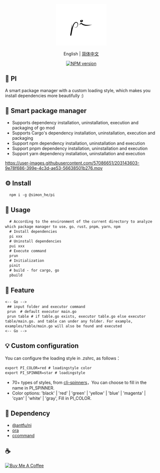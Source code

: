 <span ><p align="center">![kv](/assets/pi.png)</p></span>
<p align="center"> English | <a href="./README_zh.md">简体中文</a></p>
<p align="center"><a href="https://www.npmjs.com/package/@simon_he/pi"><img src="https://img.shields.io/npm/v/@simon_he/pi?color=3fb883&amp;label=" alt="NPM version"></a>

## :lollipop: PI
A smart package manager with a custom loading style, which makes you install dependencies more beautifully :)

## :rocket: Smart package manager
- Supports dependency installation, uninstallation, execution and packaging of go mod
- Supports Cargo's dependency installation, uninstallation, execution and packaging
- Support npm dependency installation, uninstallation and execution
- Support pnpm dependency installation, uninstallation and execution
- Support yarn dependency installation, uninstallation and execution


https://user-images.githubusercontent.com/57086651/203143603-9e78f686-399e-4c3d-ae53-56638501b276.mov


## :gear: Install
```
  npm i -g @simon_he/pi
```

## :open_hands: Usage
```
  # According to the environment of the current directory to analyze which package manager to use，go、rust、pnpm、yarn、npm
  # Install dependencies
  pi xxx
  # Uninstall dependencies
  pui xxx
  # Execute command
  prun
  # Initialization
  pinit
  # build - for cargo, go
  pbuild
```

## :monocle_face: Feature
```
<-- Go -->
 ## input folder and executor command
 prun  # default executor main.go
 prun table # if table.go exists, executor table.go else executor table/main.go. and table can under any folder. For example, examples/table/main.go will also be found and executed
<-- Go -->
```

## :bulb: Custom configuration
You can configure the loading style in .zshrc, as follows：
```
export PI_COLOR=red # loadingstyle color
export PI_SPINNER=star # loadingstyle
```
- 70+ types of styles, from [cli-spinners](https://jsfiddle.net/sindresorhus/2eLtsbey/embedded/result/)，You can choose to fill in the name in PI_SPINNER.
- Color options: 'black' | 'red' | 'green' | 'yellow' | 'blue' | 'magenta' | 'cyan' | 'white' | 'gray', Fill in PI_COLOR.

## :battery: Dependency
- [@antfu/ni](https://github.com/antfu/ni)
- [ora](https://github.com/sindresorhus/ora)
- [ccommand](https://github.com/Simon-He95/ccommand)


## :coffee: 
<a href="https://github.com/Simon-He95/sponsor" target="_blank"><img src="https://cdn.buymeacoffee.com/buttons/default-orange.png" alt="Buy Me A Coffee" style="height: 51px !important;width: 217px !important;" ></a>
